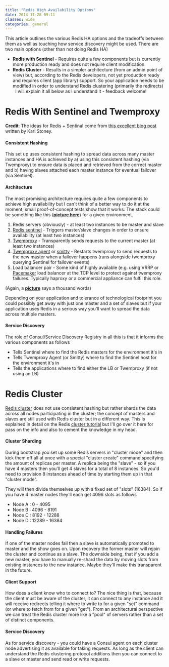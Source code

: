 ```yaml
---
title: "Redis High Availability Options"
date: 2014-11-28 09:11
classes: wide
categories: general
---
```


This article outlines the various Redis HA options and the tradeoffs between
them as well as touching how service discovery might be used.
There are two main options (other than not doing Redis HA)

* **Redis with Sentinel** - Requires quite a few components but is currently more production ready and does not require client modification.
* **Redis Cluster** - Results in a simpler architecture (from an admin point of
view) but, according to the Redis developers, not yet production ready and
requires client (app library) support. So your application needs to be modified
in order to understand Redis clustering (primarily the redirects)
 
I will explain it all below as I understand it - feedback welcome!

# Redis With Sentinel and Twemproxy

**Credit**: The ideas for Redis + Sentinal come from [this excellent blog post](http://www.jambr.co.uk/Article/redis-twemproxy-agent) written by Karl Stoney.

#### Consistent Hashing

This set up uses consistent hashing to spread data across many master instances
and HA is achieved by a) using this consistent hashing (via Twemproxy) to
ensure data is placed and retrieved from the correct master and b) having
slaves attached each master instance for eventual failover (via Sentinel).  


#### Architecture

The most promising architecture requires quite a few components to achieve high
availability but I can't think of a better way to do it at the moment; small
proof-of-concept tests show that it works. The stack could be something like
this (**[picture here](http://jambr.blob.core.windows.net/articleimages/redis-sentinel.png)**)
for a given environment.

1.  Redis servers (obviously) - at least two instances to be master and slave
2.  [Redis sentinel](http://redis.io/topics/sentinel) - Triggers master/slave 
changes in order to ensure availability (at least two instances) 
3.  [Twemproxy](https://github.com/twitter/twemproxy) - Transparently sends
requests to the current master (at least two instances) 
4.  [Twemproxy agent](https://github.com/Stono/redis-twemproxy-agent) or [smitty](https://github.com/areina/smitty) - Restarts twemproxy to send requests to the new master when a failover
happens (runs alongside twemproxy querying Sentinel for failover events) 
5.  Load balancer pair - Some kind of highly available (e.g. using VRRP or
[Pacemaker](http://www.linux-ha.org/wiki/Pacemaker) load balancer at the TCP
level to protect against twemproxy failures. Typically haproxy or a commercial
appliance can fulfil this role.

(Again, a
**[picture](http://jambr.blob.core.windows.net/articleimages/redis-sentinel.png)**
says a thousand words)

Depending on your application and tolerance of technological footprint you could
possibly get away with just one master and a set of slaves but if your application
uses Redis in a serious way you'll want to spread the data across multiple masters.

#### Service Discovery

The role of Consul/Service Discovery Registry in all this is that it informs the various components as follows

* Tells Sentinel where to find the Redis masters for the environment it's in
* Tells Twemproxy Agent (or Smitty) where to find the Sentinel host for the environment it's in
* Tells the applications where to find either the LB or Twemproxy (if not using an LB)

# Redis Cluster

[Redis cluster](http://redis.io/topics/cluster-tutorial) 
does not use consistent hashing but rather shards the data across
all nodes participating in the cluster; the concept of masters and slaves are
still used with Redis cluster but in a different way. This is explained in
detail on the Redis [cluster tutorial](http://redis.io/topics/cluster-tutorial) 
but I'll go over it here for pass on the info and also to cement the knowledge in my head.

#### Cluster Sharding

During bootstrap you set up some Redis servers in "cluster mode" and then kick
them off all at once with a special "cluster create" command specifying the
amount of replicas per master. A replica being the "slave" - so if you have 4
masters then you'll get 4 slaves for a total of 8 instances. So you'd need to
provision 8 instances ahead of time by starting them up in that "cluster mode".

They will then divide themselves up with a fixed set of "slots" (16384). So if
you have 4 master nodes they'll each get 4096 slots as follows 

* Node A : 0 - 4095
* Node B : 4096 - 8191
* Node C : 8192 - 12288
* Node D : 12289 - 16384

#### Handling Failures

If one of the master nodes fail then a slave is automatically promoted to
master and the show goes on. Upon recovery the former master will rejoin the
cluster and continue as a slave. The downside being, that if you add a new
master, you have to manually re-shard the data by moving slots from existing
instances to the new instance. Maybe they'll make this transparent in the
future.

#### Client Support

How does a client know who to connect to? The nice thing is that, because the
client must be aware of the cluster, it can connect to any instance and it will
receive redirects telling it where to write to for a given "set" command (or
where to fetch from for a given "get"). From an architectural perspective we
can treat the Redis cluster more like a "pool" of servers rather than a set of
distinct components.

#### Service Discovery

As for service discovery - you could have a Consul agent on each cluster node
advertising it as available for taking requests. As long as the client can understand
the Redis clustering protocol additions then you can connect to a slave or master and send
read or write requests.

